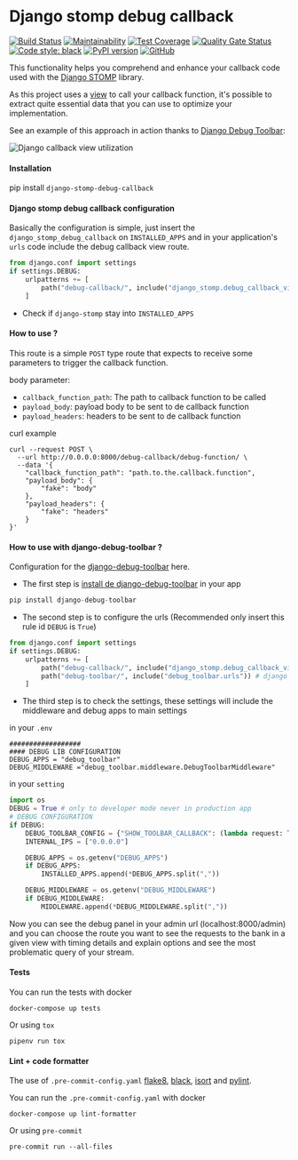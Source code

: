 # Django stomp debug callback

[![Build Status](https://dev.azure.com/juntos-somos-mais-loyalty/python/_apis/build/status/django-stomp-debug-callback?branchName=master)](https://dev.azure.com/juntos-somos-mais-loyalty/python/_build/latest?definitionId=272&branchName=master)
[![Maintainability](https://sonarcloud.io/api/project_badges/measure?project=juntossomosmais_django-stomp-debug-callback&metric=sqale_rating)](https://sonarcloud.io/dashboard?id=juntossomosmais_django-stomp-debug-callback)
[![Test Coverage](https://sonarcloud.io/api/project_badges/measure?project=juntossomosmais_django-stomp-debug-callback&metric=coverage)](https://sonarcloud.io/dashboard?id=juntossomosmais_django-stomp-debug-callback)
[![Quality Gate Status](https://sonarcloud.io/api/project_badges/measure?project=juntossomosmais_django-stomp-debug-callback&metric=alert_status&token=edc3f4783b528b9c532e571bd14551c754b01d98)](https://sonarcloud.io/summary/new_code?id=juntossomosmais_django-stomp-debug-callback)
[![Code style: black](https://img.shields.io/badge/code%20style-black-000000.svg)](https://github.com/ambv/black)
[![PyPI version](https://badge.fury.io/py/django-stomp-debug-callback.svg)](https://badge.fury.io/py/django-stomp-debug-callback)
[![GitHub](https://img.shields.io/github/license/mashape/apistatus.svg)](https://github.com/juntossomosmais/django-stomp-debug-callback/blob/master/LICENSE)

This functionality helps you comprehend and enhance your callback code used with the [Django STOMP](https://github.com/juntossomosmais/django-stomp) library.

As this project uses a [view](./django_stomp_debug_callback/views.py) to call your callback function, it's possible to extract quite essential data that you can use to optimize your implementation.

See an example of this approach in action thanks to [Django Debug Toolbar](https://django-debug-toolbar.readthedocs.io/en/latest/):

![Django callback view utilization](docs/example.gif?raw=true)

####  Installation
pip install `django-stomp-debug-callback`

#### Django stomp debug callback configuration

Basically the configuration is simple, just insert the `django_stomp_debug_callback` on `INSTALLED_APPS` and 
in your application's `urls` code include the debug callback view route.
```python
from django.conf import settings
if settings.DEBUG:
    urlpatterns += [
        path("debug-callback/", include("django_stomp.debug_callback_view.urls")),
    ]
```

* Check if `django-stomp` stay into `INSTALLED_APPS` 

#### How to use ?

This route is a simple `POST` type route that expects to receive some parameters to trigger the callback function.

body parameter:
* `callback_function_path`: The path to callback function to be called
* `payload_body`: payload body to be sent to de callback function
* `payload_headers`: headers to be sent to de callback function

curl example
```curl
curl --request POST \
  --url http://0.0.0.0:8000/debug-callback/debug-function/ \
  --data '{
	"callback_function_path": "path.to.the.callback.function",
	"payload_body": {
		"fake": "body"
	},
	"payload_headers": {
		"fake": "headers"
	}
}'
```

#### How to use with django-debug-toolbar ?

Configuration for the [django-debug-toolbar](https://django-debug-toolbar.readthedocs.io/en/latest/) here.

* The first step is [install de django-debug-toolbar](https://django-debug-toolbar.readthedocs.io/en/latest/installation.html) in your app
```python
pip install django-debug-toolbar
```

* The second step is to configure the urls (Recommended only insert this rule id `DEBUG` is `True`)
```python
from django.conf import settings
if settings.DEBUG:
    urlpatterns += [
        path("debug-callback/", include("django_stomp.debug_callback_view.urls")), # django stomp callback view
        path("debug-toolbar/", include("debug_toolbar.urls")) # django debug toolbar
    ]
```

* The third step is to check the settings, these settings will include the middleware and debug apps to main settings

in your `.env`
```shell
##################
#### DEBUG LIB CONFIGURATION
DEBUG_APPS = "debug_toolbar"
DEBUG_MIDDLEWARE ="debug_toolbar.middleware.DebugToolbarMiddleware"
```

in your `setting`
```python
import os
DEBUG = True # only to developer mode never in production app
# DEBUG CONFIGURATION
if DEBUG:
    DEBUG_TOOLBAR_CONFIG = {"SHOW_TOOLBAR_CALLBACK": (lambda request: True)}
    INTERNAL_IPS = ["0.0.0.0"]

    DEBUG_APPS = os.getenv("DEBUG_APPS")
    if DEBUG_APPS:
        INSTALLED_APPS.append(*DEBUG_APPS.split(","))

    DEBUG_MIDDLEWARE = os.getenv("DEBUG_MIDDLEWARE")
    if DEBUG_MIDDLEWARE:
        MIDDLEWARE.append(*DEBUG_MIDDLEWARE.split(","))
```

Now you can see the debug panel in your admin url (localhost:8000/admin) and you can choose the route you want to see the requests to the bank in a given view with timing details and explain options and see the most problematic query of your stream.

#### Tests
You can run the tests with docker

```shell
docker-compose up tests
```

Or using `tox`

```shell
pipenv run tox
```

#### Lint + code formatter
The use of `.pre-commit-config.yaml` [flake8](https://github.com/pycqa/flake8), [black](https://black.readthedocs.io/en/stable/), [isort](https://pycqa.github.io/isort/) and [pylint](https://pylint.org/). 

You can run the `.pre-commit-config.yaml` with docker

```shell
docker-compose up lint-formatter
```

Or using `pre-commit`

```shell
pre-commit run --all-files
```